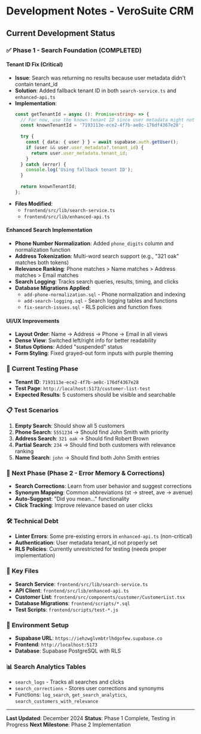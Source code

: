 # Development Notes - VeroSuite CRM

## Current Development Status

### ✅ **Phase 1 - Search Foundation (COMPLETED)**

#### **Tenant ID Fix (Critical)**
- **Issue**: Search was returning no results because user metadata didn't contain tenant_id
- **Solution**: Added fallback tenant ID in both `search-service.ts` and `enhanced-api.ts`
- **Implementation**: 
  ```typescript
  const getTenantId = async (): Promise<string> => {
    // For now, use the known tenant ID since user metadata might not be set
    const knownTenantId = '7193113e-ece2-4f7b-ae8c-176df4367e28';
    
    try {
      const { data: { user } } = await supabase.auth.getUser();
      if (user && user.user_metadata?.tenant_id) {
        return user.user_metadata.tenant_id;
      }
    } catch (error) {
      console.log('Using fallback tenant ID');
    }
    
    return knownTenantId;
  };
  ```
- **Files Modified**: 
  - `frontend/src/lib/search-service.ts`
  - `frontend/src/lib/enhanced-api.ts`

#### **Enhanced Search Implementation**
- **Phone Number Normalization**: Added `phone_digits` column and normalization function
- **Address Tokenization**: Multi-word search support (e.g., "321 oak" matches both tokens)
- **Relevance Ranking**: Phone matches > Name matches > Address matches > Email matches
- **Search Logging**: Tracks search queries, results, timing, and clicks
- **Database Migrations Applied**:
  - `add-phone-normalization.sql` - Phone normalization and indexing
  - `add-search-logging.sql` - Search logging tables and functions
  - `fix-search-issues.sql` - RLS policies and function fixes

#### **UI/UX Improvements**
- **Layout Order**: Name → Address → Phone → Email in all views
- **Dense View**: Switched left/right info for better readability
- **Status Options**: Added "suspended" status
- **Form Styling**: Fixed grayed-out form inputs with purple theming

### 🔄 **Current Testing Phase**
- **Tenant ID**: `7193113e-ece2-4f7b-ae8c-176df4367e28`
- **Test Page**: `http://localhost:5173/customer-list-test`
- **Expected Results**: 5 customers should be visible and searchable

### 📋 **Test Scenarios**
1. **Empty Search**: Should show all 5 customers
2. **Phone Search**: `5551234` → Should find John Smith with priority
3. **Address Search**: `321 oak` → Should find Robert Brown
4. **Partial Search**: `234` → Should find both customers with relevance ranking
5. **Name Search**: `john` → Should find both John Smith entries

### 🚀 **Next Phase (Phase 2 - Error Memory & Corrections)**
- **Search Corrections**: Learn from user behavior and suggest corrections
- **Synonym Mapping**: Common abbreviations (st → street, ave → avenue)
- **Auto-Suggest**: "Did you mean..." functionality
- **Click Tracking**: Improve relevance based on user clicks

### 🛠 **Technical Debt**
- **Linter Errors**: Some pre-existing errors in `enhanced-api.ts` (non-critical)
- **Authentication**: User metadata tenant_id not properly set
- **RLS Policies**: Currently unrestricted for testing (needs proper implementation)

### 📁 **Key Files**
- **Search Service**: `frontend/src/lib/search-service.ts`
- **API Client**: `frontend/src/lib/enhanced-api.ts`
- **Customer List**: `frontend/src/components/customer/CustomerList.tsx`
- **Database Migrations**: `frontend/scripts/*.sql`
- **Test Scripts**: `frontend/scripts/test-*.js`

### 🔧 **Environment Setup**
- **Supabase URL**: `https://iehzwglvmbtrlhdgofew.supabase.co`
- **Frontend**: `http://localhost:5173`
- **Database**: Supabase PostgreSQL with RLS

### 📊 **Search Analytics Tables**
- `search_logs` - Tracks all searches and clicks
- `search_corrections` - Stores user corrections and synonyms
- Functions: `log_search`, `get_search_analytics`, `search_customers_with_relevance`

---

**Last Updated**: December 2024
**Status**: Phase 1 Complete, Testing in Progress
**Next Milestone**: Phase 2 Implementation










